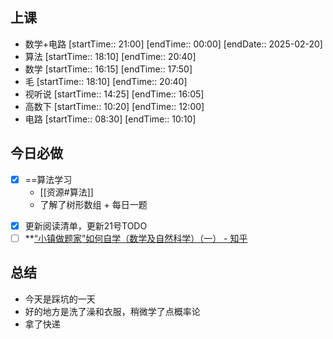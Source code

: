 ## 上课
-  数学+电路 [startTime:: 21:00]  [endTime:: 00:00]  [endDate:: 2025-02-20]
-  算法 [startTime:: 18:10]  [endTime:: 20:40]
-  数学 [startTime:: 16:15]  [endTime:: 17:50]
-  毛 [startTime:: 18:10]  [endTime:: 20:40]
-  视听说 [startTime:: 14:25]  [endTime:: 16:05]
-  高数下 [startTime:: 10:20]  [endTime:: 12:00]
-  电路 [startTime:: 08:30]  [endTime:: 10:10]
## 今日必做
* [x] ==算法学习
	* [[资源#算法]]
	* 了解了树形数组 + 每日一题
- [x] 更新阅读清单，更新21号TODO
- [ ] **[“小镇做题家”如何自学（数学及自然科学）（一） - 知乎](https://zhuanlan.zhihu.com/p/8050878695)
## 总结
* 今天是踩坑的一天
* 好的地方是洗了澡和衣服，稍微学了点概率论
* 拿了快递